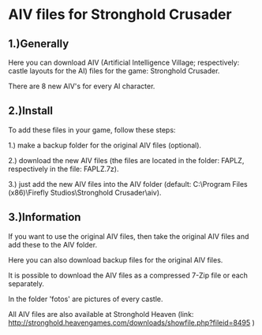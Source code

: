 # AIV files for Stronghold Crusader

1.)Generally
-
Here you can download AIV (Artificial Intelligence Village; respectively: castle layouts for the AI) files for the game: Stronghold Crusader.

There are 8 new AIV's for every AI character.

2.)Install
-
To add these files in your game, follow these steps:

1.) make a backup folder for the original AIV files (optional).

2.) download the new AIV files (the files are located in the folder: FAPLZ, respectively in the file: FAPLZ.7z).

3.) just add the new AIV files into the AIV folder (default: C:\Program Files (x86)\Firefly Studios\Stronghold Crusader\aiv).

3.)Information
-
If you want to use the original AIV files, then take the original AIV files and add these to the AIV folder.

Here you can also download backup files for the original AIV files.

It is possible to download the AIV files as a compressed 7-Zip file or each separately.

In the folder 'fotos' are pictures of every castle.

All AIV files are also available at Stronghold Heaven (link: http://stronghold.heavengames.com/downloads/showfile.php?fileid=8495 )
